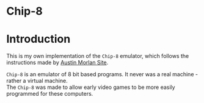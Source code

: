 # Chip-8

# Introduction

This is my own implementation of the `Chip-8` emulator, which follows the instructions made by [Austin Morlan Site](https://austinmorlan.com/posts/chip8_emulator/).

`Chip-8` is an emulator of 8 bit based programs. It never was a real machine - rather a virtual machine.    \
The `Chip-8` was made to allow early video games to be more easily programmed for these computers.
